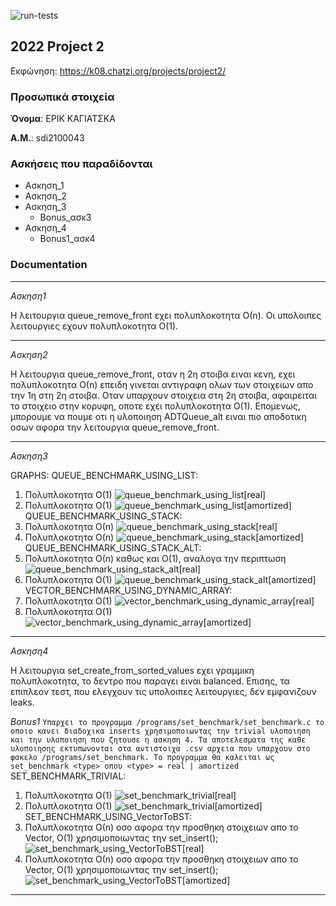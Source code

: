 ![run-tests](../../workflows/run-tests/badge.svg)

## 2022 Project 2

Εκφώνηση: https://k08.chatzi.org/projects/project2/


### Προσωπικά στοιχεία

__Όνομα__: ΕΡΙΚ ΚΑΓΙΑΤΣΚΑ

__Α.Μ.__: sdi2100043

### Ασκήσεις που παραδίδονται

- Ασκηση_1
- Ασκηση_2
- Ασκηση_3
    - Bonus_ασκ3
- Ασκηση_4
    - Bonus1_ασκ4

### Documentation
_________
_Ασκηση1_

Η λειτουργια queue_remove_front εχει πολυπλοκοτητα Ο(n).
Οι υπολοιπες λειτουργιες εχουν πολυπλοκοτητα O(1).
_________
_Ασκηση2_

Η λειτουργια queue_remove_front, οταν η 2η στοιβα ειναι κενη, εχει πολυπλοκοτητα Ο(n) επειδη γινεται αντιγραφη ολων των στοιχειων απο την 1η στη 2η στοιβα. Οταν υπαρχουν στοιχεια στη 2η στοιβα, αφαιρειται το στοιχειο στην κορυφη, οποτε εχει πολυπλοκοτητα Ο(1).
Επομενως, μπορουμε να πουμε οτι η υλοποιηση ADTQueue_alt ειναι πιο αποδοτικη οσων αφορα την λειτουργια queue_remove_front.
_________
_Ασκηση3_

GRAPHS:
QUEUE_BENCHMARK_USING_LIST:
1. Πολυπλοκοτητα Ο(1)
![queue_benchmark_using_list[real]](graphs/queue_benchmark_using_list[real].png?raw=true "queue_benchmark_using_list[real]")
2. Πολυπλοκοτητα Ο(1)
![queue_benchmark_using_list[amortized]](graphs/queue_benchmark_using_list[amortized].png?raw=true "queue_benchmark_using_list[amortized]")
QUEUE_BENCHMARK_USING_STACK:
1. Πολυπλοκοτητα Ο(n)
![queue_benchmark_using_stack[real]](graphs/queue_benchmark_using_stack[real].png?raw=true "queue_benchmark_using_stack[real]")
2. Πολυπλοκοτητα Ο(n)
![queue_benchmark_using_stack[amortized]](graphs/queue_benchmark_using_stack[amortized].png?raw=true "queue_benchmark_using_stack[amortized]")
QUEUE_BENCHMARK_USING_STACK_ALT:
1. Πολυπλοκοτητα Ο(n) καθως και Ο(1), αναλογα την περιπτωση
![queue_benchmark_using_stack_alt[real]](graphs/queue_benchmark_using_stack_alt[real].png?raw=true "queue_benchmark_using_stack_alt[real]")
2. Πολυπλοκοτητα Ο(1)
![queue_benchmark_using_stack_alt[amortized]](graphs/queue_benchmark_using_stack_alt[amortized].png?raw=true "queue_benchmark_using_stack_alt[amortized]")
VECTOR_BENCHMARK_USING_DYNAMIC_ARRAY:
1. Πολυπλοκοτητα Ο(1)
![vector_benchmark_using_dynamic_array[real]](graphs/vector_benchmark_using_dynamic_array[real].png?raw=true "vector_benchmark_using_dynamic_array[real]")
2. Πολυπλοκοτητα Ο(1)
![vector_benchmark_using_dynamic_array[amortized]](graphs/vector_benchmark_using_dynamic_array[amortized].png?raw=true "vector_benchmark_using_dynamic_array[amortized]")
_________
_Ασκηση4_

Η λειτουργια set_create_from_sorted_values εχει γραμμικη πολυπλοκοτητα, το δεντρο που παραγει ειναι balanced. Επισης, τα επιπλεον τεστ, που ελεγχουν τις υπολοιπες λειτουργιες, δεν εμφανιζουν leaks.

_Bonus1_
`Υπαρχει το προγραμμα /programs/set_benchmark/set_benchmark.c το οποιο κανει διαδoχικα inserts χρησιμοποιωντας την trivial υλοποιηση και την υλοποιηση που ζητουσε η ασκηση 4. Τα αποτελεσματα της καθε υλοποιησης εκτυπωνονται στα αντιστοιχα .csv αρχεια που υπαρχουν στο φακελο /programs/set_benchmark. To προγραμμα θα καλειται ως set_benchmark <type> οπου <type> = real | amortized`
SET_BENCHMARK_TRIVIAL:
1. Πολυπλοκοτητα Ο(1)
![set_benchmark_trivial[real]](graphs/set_benchmark_trivial[real].png?raw=true "set_benchmark_trivial[real]")
2. Πολυπλοκοτητα Ο(1)
![set_benchmark_trivial[amortized]](graphs/set_benchmark_trivial[amortized].png?raw=true "set_benchmark_trivial[amortized]")
SET_BENCHMARK_USING_VectorToBST:
1. Πολυπλοκοτητα Ο(n) οσο αφορα την προσθηκη στοιχειων απο το Vector, O(1) χρησιμοποιωντας την set_insert();
![set_benchmark_using_VectorToBST[real]](graphs/set_benchmark_using_VectorToBST[real].png?raw=true "set_benchmark_using_VectorToBST[real]")
2. Πολυπλοκοτητα Ο(n) οσο αφορα την προσθηκη στοιχειων απο το Vector, O(1) χρησιμοποιωντας την set_insert();
![set_benchmark_using_VectorToBST[amortized]](graphs/set_benchmark_using_VectorToBST[amortized].png?raw=true "set_benchmark_using_VectorToBST[amortized]")
_________ 
